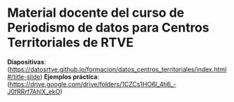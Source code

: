 Material docente del curso de Periodismo de datos para Centros Territoriales de RTVE
======
**Diapositivas**: (https://datosrtve.github.io/formacion/datos_centros_territoriales/index.html#/title-slide)
**Ejemplos práctica**: (https://drive.google.com/drive/folders/1CZCs1HO6l_4ti6_-J0fRRrf7AhlX_ekO)

